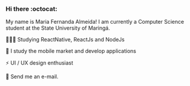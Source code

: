 ### Hi there :octocat:

My name is Maria Fernanda Almeida! I am currently a Computer Science student at the State University of Maringá.


👨🏻‍💻  Studying ReactNative, ReactJs and NodeJs

:iphone: I study the mobile market and develop applications

:zap: UI / UX design enthusiast

:envelope_with_arrow: Send me an e-mail.
